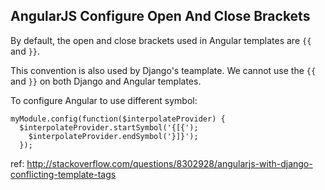 AngularJS Configure Open And Close Brackets
----

By default, the open and close brackets used in Angular templates are `{{` and `}}`.

This convention is also used by Django's teamplate. We cannot use the `{{` and `}}` on both Django and Angular templates.

To configure Angular to use different symbol:

```
myModule.config(function($interpolateProvider) {
  $interpolateProvider.startSymbol('{[{');
    $interpolateProvider.endSymbol('}]}');
  });
```

ref: <http://stackoverflow.com/questions/8302928/angularjs-with-django-conflicting-template-tags>

